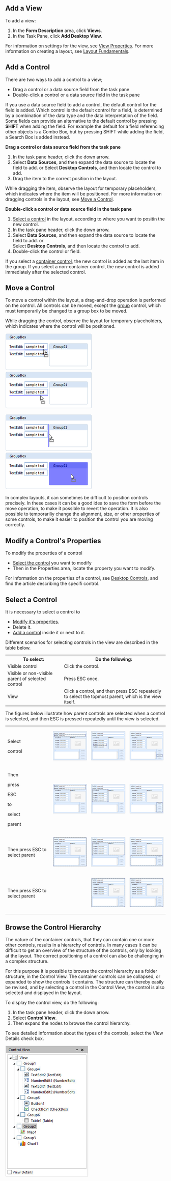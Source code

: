 ## Add a View

To add a view:

1.  In the **Form Description** area, click **Views**.
2.  In the Task Pane, click **Add Desktop View**.

For information on settings for the view, see [View Properties](view-properties.md). For more information on creating a layout, see [Layout Fundamentals](view-layout-fundamentals.md).


## Add a Control

There are two ways to add a control to a view;

*   Drag a control or a data source field from the task pane
*   Double-click a control or a data source field in the task pane

If you use a data source field to add a control, the default control for the field is added. Which control is the default control for a field, is determined by a combination of the data type and the data interpretation of the field. Some fields can provide an alternative to the default control by pressing **SHIFT** when adding the field. For example the default for a field referencing other objects is a Combo Box, but by pressing SHIFT while adding the field, a Search Box is added instead.

**Drag a control or data source field from the task pane**

1.  In the task pane header, click the down arrow.
2.  Select **Data Sources**, and then expand the data source to locate the field to add.  or  Select **Desktop Controls**, and then locate the control to add.
3.  Drag the item to the correct position in the layout.

While dragging the item, observe the layout for temporary placeholders, which indicates where the item will be positioned. For more information on dragging controls in the layout, see [Move a Control](add-a-view.md).

**Double-click a control or data source field in the task pane**

1.  [Select a control](add-a-view.md) in the layout, according to where you want to positin the new control.
2.  In the task pane header, click the down arrow.
3.  Select **Data Sources**, and then expand the data source to locate the field to add. or  
    Select **Desktop Controls**, and then locate the control to add.
4.  Double-click the control or field.

If you select a [container control](desktop-controls/containers.md), the new control is added as the last item in the group. If you select a non-container control, the new control is added immediately after the selected control.



## Move a Control

To move a control within the layout, a drag-and-drop operation is performed on the control. All controls can be moved, except the [group](desktop-controls/containers/group.md) control, which must temporarily be changed to a group box to be moved.

While dragging the control, observe the layout for temporary placeholders, which indicates where the control will be positioned.

![ID61E57443C316486F.png](media/ID61E57443C316486F.png) ![IDA70555F4C42E4EEE.png](media/IDA70555F4C42E4EEE.png)

![IDB02DBA7AB3D943E4.png](media/IDB02DBA7AB3D943E4.png) ![ID5ABD3CDD7F82492A.png](media/ID5ABD3CDD7F82492A.png)

In complex layouts, it can sometimes be difficult to position controls precisely. In these cases it can be a good idea to save the form before the move operation, to make it possible to revert the operation. It is also possible to temporariliy change the alignment, size, or other properties of some controls, to make it easier to position the control you are moving correctly.



## Modify a Control's Properties <a name="modify-a-controls-properties"/>

To modify the properties of a control

*   [Select the control](add-a-view.md) you want to modify
*   Then in the Properties area, locate the property you want to modify.

For information on the properties of a control, see [Desktop Controls](desktop-controls.md), and find the article describing the specifi control.



## Select a Control

It is necessary to select a control to

*   [Modify it's properties](add-a-view.md).
*   Delete it.
*   [Add a control](add-a-view.md) inside it or next to it.

Different scenarios for selecting controls in the view are described in the table below.

<table style="WIDTH: 100%">

<tbody>

<tr>

<th>To select:</th>

<th>Do the following:</th>

</tr>

<tr>

<td>Visible control</td>

<td>Click the control.</td>

</tr>

<tr>

<td>Visible or non-visible parent of selected control</td>

<td>Press ESC once.</td>

</tr>

<tr>

<td>View</td>

<td>Click a control, and then press ESC repeatedly to select the topmost parent, which is the view itself.</td>

</tr>

</tbody>

</table>

The figures below illustrate how parent controls are selected when a control is selected, and then ESC is pressed repeatedly until the view is selected.

<table style="WIDTH: 100%">

<tbody>

<tr>

<td>

Select

control

</td>

<td>

![ID0FFDED4324C8465E.png](media/ID0FFDED4324C8465E.png)

</td>

<td>

![ID187C1CE2B0E04509.png](media/ID187C1CE2B0E04509.png)

</td>

<td>

![IDD5AA27F28E8949BD.png](media/IDD5AA27F28E8949BD.png)

</td>

</tr>

<tr>

<td>

Then

press

ESC

to

select

parent

</td>

<td>

![IDDE1CBC36008C448C.png](media/IDDE1CBC36008C448C.png)

</td>

<td>

![IDCB817D7F92F646C7.png](media/IDCB817D7F92F646C7.png)

</td>

<td>

![ID85C2D8AA55D14814.png](media/ID85C2D8AA55D14814.png)

</td>

</tr>

<tr>

<td>Then  
press  
ESC  
to  
select  
parent</td>

<td>

![ID79E4B603228F40BD.png](media/ID79E4B603228F40BD.png)

</td>

<td>

![ID6D258BF349BA454C.png](media/ID6D258BF349BA454C.png)

</td>

<td>

![ID3A514507A71843FB.png](media/ID3A514507A71843FB.png)

</td>

</tr>

<tr>

<td>Then  
press  
ESC  
to  
select  
parent</td>

<td></td>

<td>

![ID590D8925158C45C7.png](media/ID590D8925158C45C7.png)

</td>

<td>

![ID4034990F2E2647CD.png](media/ID4034990F2E2647CD.png)

</td>

</tr>

</tbody>

</table>



## Browse the Control Hierarchy

The nature of the container controls, that they can contain one or more other controls, results in a hierarchy of controls. In many cases it can be difficult to get an overview of the structure of the controls, only by looking at the layout. The correct positioning of a control can also be challenging in a complex structure.

For this purpose it is possible to browse the control hierarchy as a folder structure, in the Control View. The container controls can be collapsed, or expanded to show the controls it contains. The structure can thereby easily be revised, and by selecting a control in the Control View, the control is also selected and displayed in the layout.

To display the control view, do the following:

1.  In the task pane header, click the down arrow.
2.  Select **Control View**.
3.  Then expand the nodes to browse the control hierarchy.

To see detailed information about the types of the controls, select the View Details check box.

![ID7BA276DDC9EB4A98.jpg](media/ID7BA276DDC9EB4A98.jpg)


